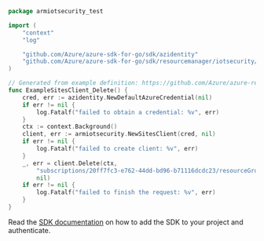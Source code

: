 ```go
package armiotsecurity_test

import (
	"context"
	"log"

	"github.com/Azure/azure-sdk-for-go/sdk/azidentity"
	"github.com/Azure/azure-sdk-for-go/sdk/resourcemanager/iotsecurity/armiotsecurity"
)

// Generated from example definition: https://github.com/Azure/azure-rest-api-specs/tree/main/specification/iotsecurity/resource-manager/Microsoft.IoTSecurity/preview/2021-02-01-preview/examples/Sites/Delete.json
func ExampleSitesClient_Delete() {
	cred, err := azidentity.NewDefaultAzureCredential(nil)
	if err != nil {
		log.Fatalf("failed to obtain a credential: %v", err)
	}
	ctx := context.Background()
	client, err := armiotsecurity.NewSitesClient(cred, nil)
	if err != nil {
		log.Fatalf("failed to create client: %v", err)
	}
	_, err = client.Delete(ctx,
		"subscriptions/20ff7fc3-e762-44dd-bd96-b71116dcdc23/resourceGroups/myRg/providers/Microsoft.Devices/IotHubs/myHub",
		nil)
	if err != nil {
		log.Fatalf("failed to finish the request: %v", err)
	}
}
```

Read the [SDK documentation](https://github.com/Azure/azure-sdk-for-go/blob/sdk%2Fresourcemanager%2Fiotsecurity%2Farmiotsecurity%2Fv0.5.0/sdk/resourcemanager/iotsecurity/armiotsecurity/README.md) on how to add the SDK to your project and authenticate.
